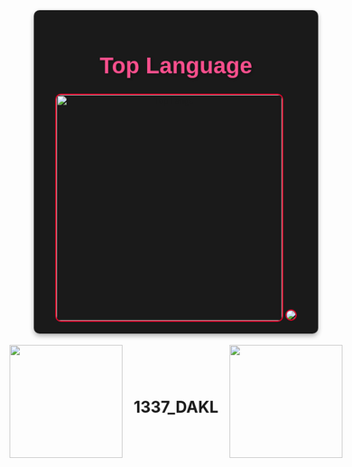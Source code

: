 <div align="center" style="background-color: #1a1a1a; padding: 20px; border-radius: 10px; max-width: 600px; margin: auto; box-shadow: 0 4px 8px rgba(0, 0, 0, 0.3);">

  <h1 style="color:F74F8C; font-family: Verdana, sans-serif; font-size: 2.5rem; text-shadow: 2px 2px 4px rgba(0, 0, 0, 0.3);">
    Top Language
  </h1>

  <img src="https://github-readme-stats.vercel.app/api/top-langs/?username=1337DaKL&layout=donut&theme=radical&title_color=E74777&text_color=EB0029" alt="Top Langs" width="400" style="border: 2px solid #EB0029; border-radius: 10px;">
  <img src="https://github-readme-stats.vercel.app/api?username=1337DaKL&theme=codeSTACKr&show_icons=true" style="border: 2px solid #EB0029; border-radius: 10px;">
  
</div>


<div style="
  width: 100%;
  display: flex;
  justify-content: center;
  align-items: center;
  gap: 20px;
  padding: 20px;
  box-sizing: border-box;
">
  <img src="https://symbols.vn/wp-content/uploads/2022/01/Hinh-Nen-Dong-Sharingan-an-tuong.gif" width="200" height="200" />
  <h1 >1337_DAKL</h1>
  <img src="https://symbols.vn/wp-content/uploads/2022/01/Hinh-Nen-Dong-Sharingan-an-tuong.gif" width="200" height="200" />
</div>
